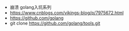 * 崩溃 golang入坑系列
* https://www.cnblogs.com/vikings-blog/p/7975672.html
* https://github.com/golang
* git clone https://github.com/golang/tools.git
